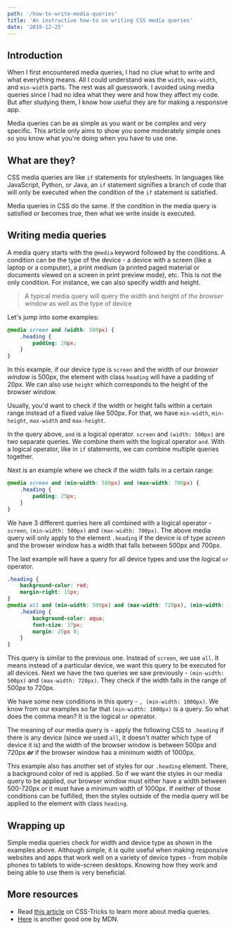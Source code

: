 ```yaml
---
path: '/how-to-write-media-queries'
title: 'An instructive how-to on writing CSS media queries'
date: '2019-12-25'
---
```


## Introduction
When I first encountered media queries, I had no clue what to write and what everything means. All I could understand was the `width`, `max-width`, and `min-width` parts. The rest was all guesswork. I avoided using media queries since I had no idea what they were and how they affect my code. But after studying them, I know how useful they are for making a responsive app.

Media queries can be as simple as you want or be complex and very specific. This article only aims to show you some moderately simple ones so you know what you're doing when you have to use one.

## What are they?
CSS media queries are like `if` statements for stylesheets. In languages like JavaScript, Python, or Java, an `if` statement signifies a branch of code that will only be executed when the condition of the `if` statement is satisfied. 

Media queries in CSS do the same. If the condition in the media query is satisfied or becomes true, then what we write inside is executed.

## Writing media queries
A media query starts with the `@media` keyword followed by the conditions. A condition can be the type of the device - a device with a screen (like a laptop or a computer), a print medium (a printed paged material or documents viewed on a screen in print preview mode), etc. This is not the only condition. For instance, we can also specify width and height.

> A typical media query will query the width and height of *the browser window* as well as the type of device 

Let's jump into some examples:

```css
@media screen and (width: 500px) {
    .heading {
        padding: 20px;
    }
}
```

In this example, if our device type is `screen` and the width of our *browser window* is 500px, the element with class `heading` will have a padding of 20px. We can also use `height` which corresponds to the height of the browser window. 

Usually, you'd want to check if the width or height falls within a certain range instead of a fixed value like 500px. For that, we have `min-width`, `min-height`, `max-width` and `max-height`. 

In the query above, `and` is a logical operator. `screen` and `(width: 500px)` are two separate queries. We combine them with the logical operator `and`. With a logical operator, like in `if` statements, we can combine multiple queries together.

Next is an example where we check if the width falls in a certain range:

```css
@media screen and (min-width: 500px) and (max-width: 700px) {
    .heading {
        padding: 25px;
    }
}
```

We have 3 different queries here all combined with a logical operator - `screen`, `(min-width: 500px)` and `(max-width: 700px)`. The above media query will only apply to the element `.heading` if the device is of type *screen* and the browser window has a width that falls between 500px and 700px.

The last example will have a query for all device types and use the logical `or` operator.

```css
.heading {
    background-color: red;
    margin-right: 15px;
}
@media all and (min-width: 500px) and (max-width: 720px), (min-width: 1000px) {
    .heading {
        background-color: aqua;
        font-size: 37px;
        margin: 25px 0;
    }
}
```

This query is similar to the previous one. Instead of `screen`, we use `all`. It means instead of a particular device, we want this query to be executed for all devices. Next we have the two queries we saw previously - `(min-width: 500px)` and `(max-width: 720px)`. They check if the width falls in the range of 500px to 720px.

We have some new conditions in this query - `, (min-width: 1000px)`. We know from our examples so far that `(min-width: 1000px)` is a query. So what does the comma mean? It is the logical `or` operator. 

The meaning of our media query is - apply the following CSS to `.heading` if there is any device (since we used `all`, it doesn't matter which type of device it is) and the width of the browser window is between 500px and 720px _**or**_ if the browser window has a minimum width of 1000px.

This example also has another set of styles for our `.heading` element. There, a background color of red is applied. So if we want the styles in our media query to be applied, our browser window must either have a width between 500-720px *or* it must have a minimum width of 1000px. If neither of those conditions can be fulfilled, then the styles outside of the media query will be applied to the element with class `heading`.

## Wrapping up
Simple media queries check for width and device type as shown in the examples above. Although simple, it is quite useful when making responsive websites and apps that work well on a variety of device types - from mobile phones to tablets to wide-screen desktops. Knowing how they work and being able to use them is very beneficial.

## More resources

* Read [this article](https://css-tricks.com/css-media-queries/) on CSS-Tricks to learn more about media queries. 
* [Here](https://developer.mozilla.org/en-US/docs/Web/CSS/Media_Queries/Using_media_queries) is another good one by MDN.